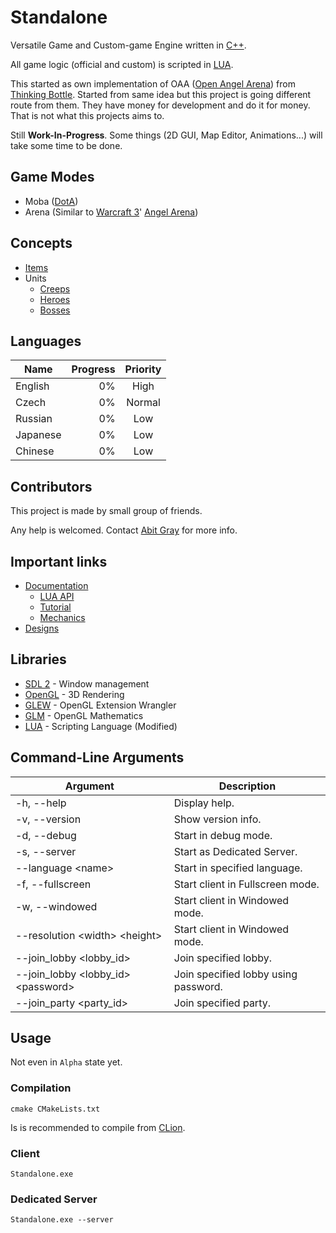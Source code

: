 # Standalone

Versatile Game and Custom-game Engine written in [C++](https://en.wikipedia.org/wiki/C%2B%2B).

All game logic (official and custom) is scripted in [LUA](https://www.lua.org/).

This started as own implementation of OAA ([Open Angel Arena](https://github.com/OpenAngelArena/oaa/)) from [Thinking Bottle](https://www.thinkingbottle.com/).
Started from same idea but this project is going different route from them.
They have money for development and do it for money. That is not what this projects aims to.


Still **Work-In-Progress**.
Some things (2D GUI, Map Editor, Animations...) will take some time to be done.

## Game Modes

- Moba ([DotA](https://en.wikipedia.org/wiki/Defense_of_the_Ancients))
- Arena (Similar to [Warcraft 3](https://en.wikipedia.org/wiki/Warcraft_III:_Reign_of_Chaos)' [Angel Arena](https://gaming-tools.com/warcraft-3/angel-arena/))

## Concepts
- [Items](Designs/Item/README.md)
- Units
  - [Creeps](Designs/Creep/README.md)
  - [Heroes](Designs/Hero/README.md)
  - [Bosses](Designs/Boss/README.md)

## Languages

| Name | Progress | Priority |
|------|---------:|:--------:|
| English  |   0% |   High   |
| Czech    |   0% |  Normal  |
| Russian  |   0% |   Low    |
| Japanese |   0% |   Low    |
| Chinese  |   0% |   Low    |

## Contributors

This project is made by small group of friends.

Any help is welcomed.
Contact [Abit Gray](https://github.com/AbitTheGray/) for more info.


## Important links

- [Documentation](Documentation/README.md)
  - [LUA API](Documentation/Lua_Api/README.md)
  - [Tutorial](Documentation/Tutorials/README.md)
  - [Mechanics](Documentation/Mechanics/README.md)
- [Designs](Designs/README.md)


## Libraries

- [SDL 2](https://www.libsdl.org/) - Window management
- [OpenGL](https://www.opengl.org/) - 3D Rendering
- [GLEW](http://glew.sourceforge.net/) - OpenGL Extension Wrangler
- [GLM](https://glm.g-truc.net/) - OpenGL Mathematics
- [LUA](https://www.lua.org/) - Scripting Language (Modified)

## Command-Line Arguments

|                     Argument                    |               Description            |
|-------------------------------------------------|--------------------------------------|
| -h, --help                                      | Display help.                        |
| -v, --version                                   | Show version info.                   |
| -d, --debug                                     | Start in debug mode.                 |
| -s, --server                                    | Start as Dedicated Server.           |
| --language &lt;name&gt;                         | Start in specified language.         |
| -f, --fullscreen                                | Start client in Fullscreen mode.     |
| -w, --windowed                                  | Start client in Windowed mode.       |
| --resolution &lt;width&gt; &lt;height&gt;       | Start client in Windowed mode.       |
| --join_lobby &lt;lobby_id&gt;                   | Join specified lobby.                |
| --join_lobby &lt;lobby_id&gt; &lt;password&gt;  | Join specified lobby using password. |
| --join_party &lt;party_id&gt;                   | Join specified party.                |

## Usage

Not even in `Alpha` state yet.

### Compilation

```
cmake CMakeLists.txt
```
Is is recommended to compile from [CLion](https://www.jetbrains.com/clion/).

### Client

```
Standalone.exe
```

### Dedicated Server

```
Standalone.exe --server
```
